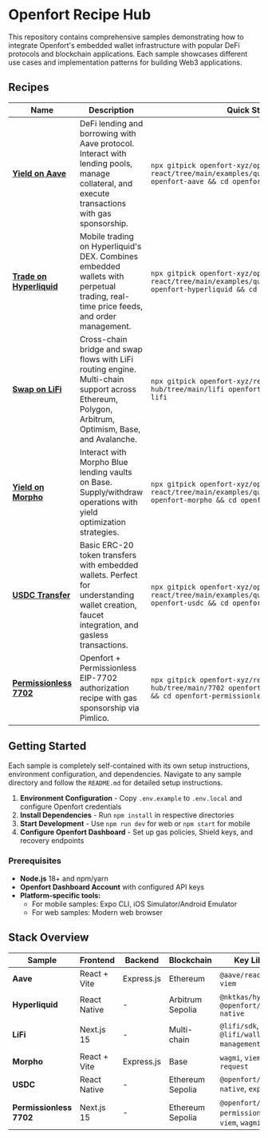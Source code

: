 # Openfort Recipe Hub

This repository contains comprehensive samples demonstrating how to integrate Openfort's embedded wallet infrastructure with popular DeFi protocols and blockchain applications. Each sample showcases different use cases and implementation patterns for building Web3 applications.

## Recipes

| Name | Description | Quick Start |
|------|-------------|-------------|
| **[Yield on Aave](./aave/)** | DeFi lending and borrowing with Aave protocol. Interact with lending pools, manage collateral, and execute transactions with gas sponsorship. | `npx gitpick openfort-xyz/openfort-react/tree/main/examples/quickstarts/aave openfort-aave && cd openfort-aave` |
| **[Trade on Hyperliquid](./hyperliquid/)** | Mobile trading on Hyperliquid's DEX. Combines embedded wallets with perpetual trading, real-time price feeds, and order management. | `npx gitpick openfort-xyz/openfort-react/tree/main/examples/quickstarts/hyperliquid openfort-hyperliquid && cd openfort-hyperliquid` |
| **[Swap on LiFi](./lifi/)** | Cross-chain bridge and swap flows with LiFi routing engine. Multi-chain support across Ethereum, Polygon, Arbitrum, Optimism, Base, and Avalanche. | `npx gitpick openfort-xyz/recipes-hub/tree/main/lifi openfort-lifi && cd openfort-lifi` |
| **[Yield on Morpho](./morpho/)** | Interact with Morpho Blue lending vaults on Base. Supply/withdraw operations with yield optimization strategies. | `npx gitpick openfort-xyz/openfort-react/tree/main/examples/quickstarts/morpho openfort-morpho && cd openfort-morpho` |
| **[USDC Transfer](./usdc/)** | Basic ERC-20 token transfers with embedded wallets. Perfect for understanding wallet creation, faucet integration, and gasless transactions. | `npx gitpick openfort-xyz/openfort-react/tree/main/examples/quickstarts/usdc openfort-usdc && cd openfort-usdc` |
| **[Permissionless 7702](./7702/)** | Openfort + Permissionless EIP-7702 authorization recipe with gas sponsorship via Pimlico. | `npx gitpick openfort-xyz/recipes-hub/tree/main/7702 openfort-permissionless-7702 && cd openfort-permissionless-7702` |

## Getting Started

Each sample is completely self-contained with its own setup instructions, environment configuration, and dependencies. Navigate to any sample directory and follow the `README.md` for detailed setup instructions.

1. **Environment Configuration** - Copy `.env.example` to `.env.local` and configure Openfort credentials
2. **Install Dependencies** - Run `npm install` in respective directories
3. **Start Development** - Use `npm run dev` for web or `npm start` for mobile
4. **Configure Openfort Dashboard** - Set up gas policies, Shield keys, and recovery endpoints

### Prerequisites
- **Node.js** 18+ and npm/yarn
- **Openfort Dashboard Account** with configured API keys
- **Platform-specific tools:**
  - For mobile samples: Expo CLI, iOS Simulator/Android Emulator
  - For web samples: Modern web browser

## Stack Overview

| Sample | Frontend | Backend | Blockchain | Key Libraries |
|--------|----------|---------|------------|---------------|
| **Aave** | React + Vite | Express.js | Ethereum | `@aave/react`, `wagmi`, `viem` |
| **Hyperliquid** | React Native | - | Arbitrum Sepolia | `@nktkas/hyperliquid`, `@openfort/react-native` |
| **LiFi** | Next.js 15 | - | Multi-chain | `@lifi/sdk`, `@lifi/wallet-management`, `wagmi` |
| **Morpho** | React + Vite | Express.js | Base | `wagmi`, `viem`, `graphql-request` |
| **USDC** | React Native | - | Ethereum Sepolia | `@openfort/react-native`, `expo` |
| **Permissionless 7702** | Next.js 15 | - | Ethereum Sepolia | `@openfort/react`, `permissionless`, `viem`, `wagmi` |

